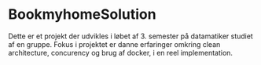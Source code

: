 # BookmyhomeSolution

Dette er et projekt der udvikles i løbet af 3. semester på datamatiker studiet af en gruppe.
Fokus i projektet er danne erfaringer omkring clean architecture, concurency og brug af docker, i en reel implementation.
